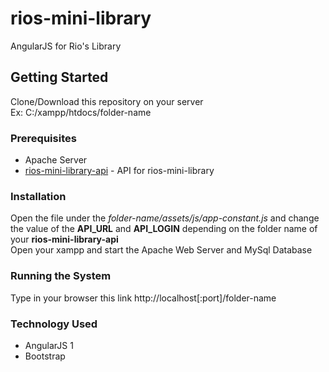 # rios-mini-library
AngularJS for Rio's Library

## Getting Started
Clone/Download this repository on your server
<br>Ex: C:/xampp/htdocs/folder-name
 
### Prerequisites
* Apache Server
* [rios-mini-library-api](https://github.com/ariesbrylle-bms/rios-mini-library-api.git) - API for rios-mini-library

### Installation
Open the file under the <i>folder-name/assets/js/app-constant.js</i> and change the value of the <b>API_URL</b> and <b>API_LOGIN</b> depending on the folder name of your <b>rios-mini-library-api</b>
<br>Open your xampp and start the Apache Web Server and MySql Database

### Running the System
Type in your browser this link http://localhost[:port]/folder-name

### Technology Used
* AngularJS 1
* Bootstrap
